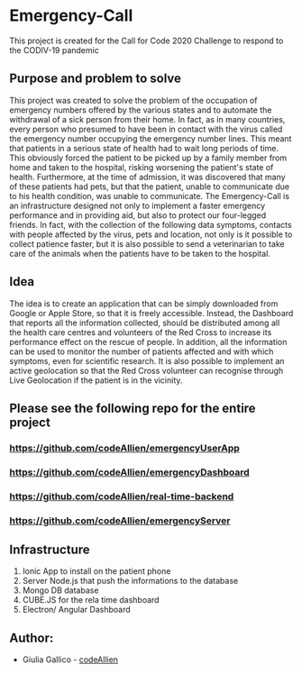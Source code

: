 # Emergency-Call
This project is created for the Call for Code 2020 Challenge to respond to the CODIV-19 pandemic

## Purpose and problem to solve
This project was created to solve the problem of the occupation of emergency numbers offered by the various states and to automate the withdrawal of a sick person from their home. 
In fact, as in many countries, every person who presumed to have been in contact with the virus called the emergency number occupying the emergency number lines. This meant that patients in a serious state of health had to wait long periods of time. This obviously forced the patient to be picked up by a family member from home and taken to the hospital, risking worsening the patient's state of health.
Furthermore, at the time of admission, it was discovered that many of these patients had pets, but that the patient, unable to communicate due to his health condition, was unable to communicate.
The Emergency-Call is an infrastructure designed not only to implement a faster emergency performance and in providing aid, but also to protect our four-legged friends.
In fact, with the collection of the following data symptoms, contacts with people affected by the virus, pets and location, not only is it possible to collect patience faster, but it is also possible to send a veterinarian to take care of the animals when the patients have to be taken to the hospital.

## Idea
The idea is to create an application that can be simply downloaded from Google or Apple Store, so that it is freely accessible.
Instead, the Dashboard that reports all the information collected, should be distributed among all the health care centres and volunteers of the Red Cross to increase its performance effect on the rescue of people.
In addition, all the information can be used to monitor the number of patients affected and with which symptoms, even for scientific research. It is also possible to implement an active geolocation so that the Red Cross volunteer can recognise through Live Geolocation if the patient is in the vicinity.

## Please see the following repo for the entire project
### https://github.com/codeAllien/emergencyUserApp
### https://github.com/codeAllien/emergencyDashboard
### https://github.com/codeAllien/real-time-backend
### https://github.com/codeAllien/emergencyServer

## Infrastructure
1. Ionic App to install on the patient phone
2. Server Node.js that push the informations to the database
3. Mongo DB database
4. CUBE.JS for the rela time dashboard
5. Electron/ Angular Dashboard

## Author:
* Giulia Gallico - [codeAllien](https://github.com/codeAllien)
